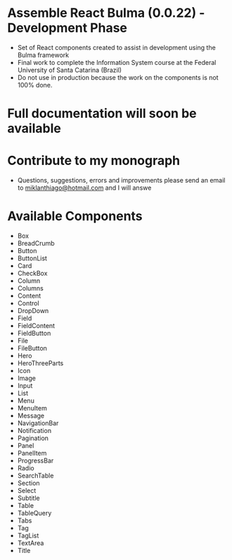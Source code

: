 # Assemble React Bulma (0.0.22) - Development Phase

 - Set of React components created to assist in development using the Bulma framework
 - Final work to complete the Information System course at the Federal University of Santa Catarina (Brazil)
 - Do not use in production because the work on the components is not 100% done.
# Full documentation will soon be available

# Contribute to my monograph
 - Questions, suggestions, errors and improvements please send an email to miklanthiago@hotmail.com and I will answe
 
#  Available Components
 - Box
 - BreadCrumb
 - Button
 - ButtonList
 - Card
 - CheckBox
 - Column
 - Columns
 - Content
 - Control
 - DropDown
 - Field
 - FieldContent
 - FieldButton
 - File 
 - FileButton
 - Hero 
 - HeroThreeParts
 - Icon 
 - Image 
 - Input 
 - List 
 - Menu
 - MenuItem 
 - Message 
 - NavigationBar 
 - Notification 
 - Pagination
 - Panel 
 - PanelItem 
 - ProgressBar 
 - Radio 
 - SearchTable
 - Section 
 - Select
 - Subtitle 
 - Table
 - TableQuery
 - Tabs 
 - Tag
 - TagList
 - TextArea 
 - Title



